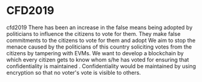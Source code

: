 # CFD2019
cfd2019
There has been an increase in the false means being adopted by politicians to influence the citizens to vote for them.
They make false commitments to the citizens to vote for them and adopt 
We aim to stop the menace caused by the politicians of this country soliciting votes from the citizens by tampering with EVMs.
We want to develop a blockchain by which every citizen gets to know whom s/he has voted for ensuring that confidentiality is maintained .
Confidentiality would be maintained by using encryption so that no voter's vote is visible to others.
